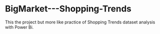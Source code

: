 # BigMarket---Shopping-Trends
This the project but more like practice of Shopping Trends dataset analysis with Power Bi.

